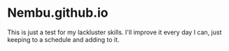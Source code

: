 # Nembu.github.io

This is just a test for my lackluster skills. I'll improve it every day I can, just keeping to a schedule and adding to it.
